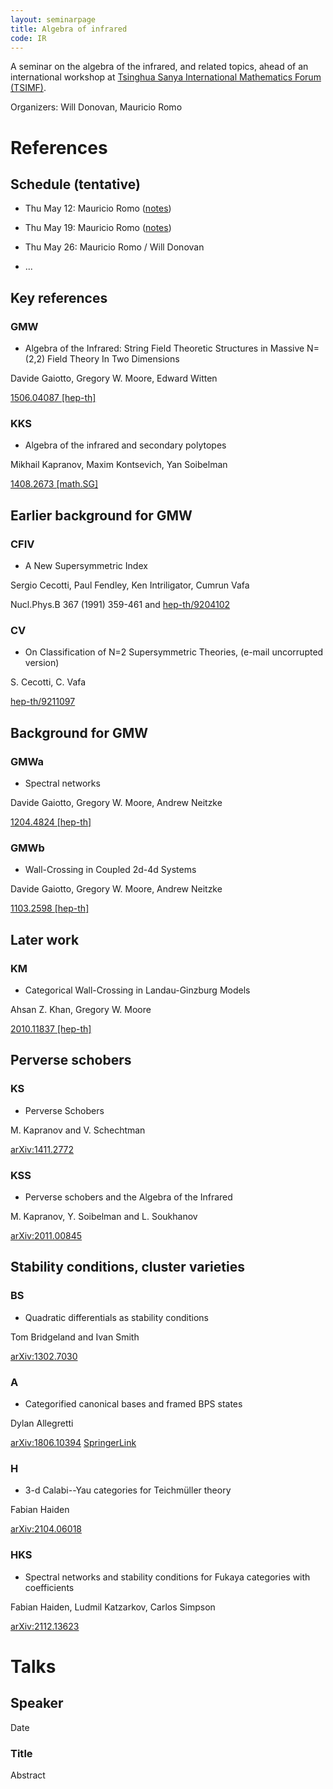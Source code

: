 ```yaml
---
layout: seminarpage
title: Algebra of infrared
code: IR
---
```


A seminar on the algebra of the infrared, and related topics, ahead of an international workshop at [Tsinghua Sanya International Mathematics Forum (TSIMF)](http://tsimf.cn).

Organizers: Will Donovan, Mauricio Romo

# References

## Schedule (tentative)

* Thu May 12: Mauricio Romo ([notes](https://cloud.tsinghua.edu.cn/f/c728750c2adf43819fe9/?dl=1))
* Thu May 19: Mauricio Romo ([notes](https://cloud.tsinghua.edu.cn/f/4ef6ec2e0fde42ab970e/?dl=1))

* Thu May 26: Mauricio Romo / Will Donovan
* ...

## Key references

### GMW

* Algebra of the Infrared: String Field Theoretic Structures in Massive N=(2,2) Field Theory In Two Dimensions

Davide Gaiotto, Gregory W. Moore, Edward Witten

[1506.04087 [hep-th]](https://arxiv.org/abs/1506.04087)

### KKS

* Algebra of the infrared and secondary polytopes

Mikhail Kapranov, Maxim Kontsevich, Yan Soibelman

[1408.2673 [math.SG]](https://arxiv.org/abs/1408.2673)


## Earlier background for GMW

### CFIV

* A New Supersymmetric Index

Sergio Cecotti, Paul Fendley, Ken Intriligator, Cumrun Vafa

Nucl.Phys.B 367 (1991) 359-461 and [hep-th/9204102](https://arxiv.org/abs/hep-th/9204102)

### CV

* On Classification of N=2 Supersymmetric Theories, (e-mail uncorrupted version)

S. Cecotti, C. Vafa

[hep-th/9211097](https://arxiv.org/abs/hep-th/9211097)


## Background for GMW

### GMWa

* Spectral networks

Davide Gaiotto, Gregory W. Moore, Andrew Neitzke

[1204.4824 [hep-th]](https://arxiv.org/abs/1204.4824)

### GMWb

* Wall-Crossing in Coupled 2d-4d Systems

Davide Gaiotto, Gregory W. Moore, Andrew Neitzke

[1103.2598 [hep-th]](https://arxiv.org/abs/1103.2598)


## Later work

### KM

* Categorical Wall-Crossing in Landau-Ginzburg Models

Ahsan Z. Khan, Gregory W. Moore

[2010.11837 [hep-th]](https://arxiv.org/abs/2010.11837)



## Perverse schobers

### KS

* Perverse Schobers

M. Kapranov and V. Schechtman

[arXiv:1411.2772](https://arxiv.org/abs/1411.2772)

### KSS

* Perverse schobers and the Algebra of the Infrared

M. Kapranov, Y. Soibelman and L. Soukhanov

[arXiv:2011.00845](https://arxiv.org/abs/2011.00845)


## Stability conditions, cluster varieties


### BS

* Quadratic differentials as stability conditions

Tom Bridgeland and Ivan Smith

[arXiv:1302.7030](https://arxiv.org/abs/1302.7030)

### A

* Categorified canonical bases and framed BPS states

Dylan Allegretti

[arXiv:1806.10394](https://arxiv.org/abs/1806.10394)
[SpringerLink](https://link.springer.com/content/pdf/10.1007/s00029-019-0518-3.pdf)

### H

* 3-d Calabi--Yau categories for Teichmüller theory

Fabian Haiden

[arXiv:2104.06018](https://arxiv.org/abs/2104.06018)

### HKS

* Spectral networks and stability conditions for Fukaya categories with coefficients

Fabian Haiden, Ludmil Katzarkov, Carlos Simpson

[arXiv:2112.13623](https://arxiv.org/abs/2112.13623)



# Talks

## Speaker

Date

### Title

Abstract
